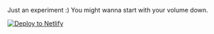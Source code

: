 Just an experiment :) You might wanna start with your volume down.

[![Deploy to Netlify](https://www.netlify.com/img/deploy/button.svg)](https://web-audio-experiment.netlify.com/)